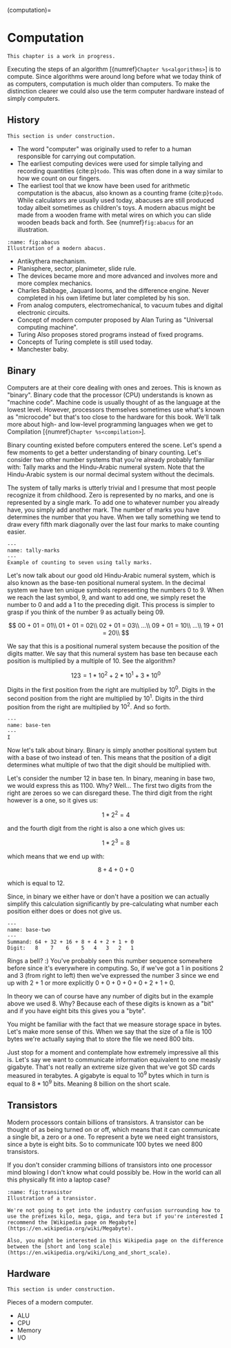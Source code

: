 (computation)=
# Computation

```{warning}
This chapter is a work in progress.
```

Executing the steps of an algorithm [{numref}`Chapter %s<algorithms>`] is to compute.
Since algorithms were around long before what we today think of as computers, computation is much older than computers.
To make the distinction clearer we could also use the term computer hardware instead of simply computers.


## History

```{warning}
This section is under construction.
```

- The word "computer" was originally used to refer to a human responsible for carrying out computation.
- The earliest computing devices were used for simple tallying and recording quantities {cite:p}`todo`.
This was often done in a way similar to how we count on our fingers.
- The earliest tool that we know have been used for arithmetic computation is the abacus, also known as a counting frame {cite:p}`todo`.
While calculators are usually used today, abacuses are still produced today albeit sometimes as children's toys.
A modern abacus might be made from a wooden frame with metal wires on which you can slide wooden beads back and forth.
See {numref}`fig:abacus` for an illustration.

```{figure} ../images/abacus.jpg
:name: fig:abacus
Illustration of a modern abacus.
```

- Antikythera mechanism.
- Planisphere, sector, planimeter, slide rule.
- The devices became more and more advanced and involves more and more complex mechanics.
- Charles Babbage, Jaquard looms, and the difference engine. Never completed in his own lifetime but later completed by his son.
- From analog computers, electromechanical, to vacuum tubes and digital electronic circuits.
- Concept of modern computer proposed by Alan Turing as "Universal computing machine".
- Turing Also proposes stored programs instead of fixed programs.
- Concepts of Turing complete is still used today.
- Manchester baby.


## Binary

Computers are at their core dealing with ones and zeroes.
This is known as "binary".
Binary code that the processor (CPU) understands is known as "machine code".
Machine code is usually thought of as the language at the lowest level.
However, processors themselves sometimes use what's known as "microcode" but that's too close to the hardware for this book.
We'll talk more about high- and low-level programming languages when we get to Compilation [{numref}`Chapter %s<compilation>`].

Binary counting existed before computers entered the scene.
Let's spend a few moments to get a better understanding of binary counting.
Let's consider two other number systems that you're already probably familiar with:
Tally marks and the Hindu-Arabic numeral system.
Note that the Hindu-Arabic system is our normal decimal system without the decimals.

The system of tally marks is utterly trivial and I presume that most people recognize it from childhood.
Zero is represented by no marks, and one is represented by a single mark.
To add one to whatever number you already have, you simply add another mark.
The number of marks you have determines the number that you have.
When we tally something we tend to draw every fifth mark diagonally over the last four marks to make counting easier.

```{figure} ../images/tally-marks.svg
---
name: tally-marks
---
Example of counting to seven using tally marks.
```

Let's now talk about our good old Hindu-Arabic numeral system, which is also known as the base-ten positional numeral system.
In the decimal system we have ten unique symbols representing the numbers 0 to 9.
When we reach the last symbol, 9, and want to add one, we simply reset the number to 0 and add a 1 to the preceding digit.
This process is simpler to grasp if you think of the number 9 as actually being 09.

$$
00 + 01 = 01\\
01 + 01 = 02\\
02 + 01 = 03\\
...\\
09 + 01 = 10\\
...\\
19 + 01 = 20\\
$$

We say that this is a positional numeral system because the position of the digits matter.
We say that this numeral system has base ten because each position is multiplied by a multiple of 10.
See the algorithm?

$$
123 = 1 * 10^2 + 2*10^1 + 3*10^0
$$

Digits in the first position from the right are multiplied by $10^0$.
Digits in the second position from the right are multiplied by $10^1$.
Digits in the third position from the right are multiplied by $10^2$.
And so forth.

<!-- https://en.wikipedia.org/wiki/Positional_notation -->
```{figure} ../images/base-ten.svg
---
name: base-ten
---
I
```

Now let's talk about binary.
Binary is simply another positional system but with a base of two instead of ten.
This means that the position of a digit determines what multiple of two that the digit should be multiplied with.

Let's consider the number 12 in base ten.
In binary, meaning in base two, we would express this as $1100$.
Why?
Well...
The first two digits from the right are zeroes so we can disregard these.
The third digit from the right however is a one, so it gives us:

$$
1*2^2 = 4
$$

and the fourth digit from the right is also a one which gives us:

$$
1*2^3 = 8
$$

which means that we end up with:

$$
8 + 4 + 0 + 0
$$

which is equal to $12$.

Since, in binary we either have or don't have a position we can actually simplify this calculation significantly by pre-calculating what number each position either does or does not give us.

````{figure} ../images/base-two.svg
---
name: base-two
---
Summand: 64 + 32 + 16 + 8 + 4 + 2 + 1 + 0
Digit:   8    7    6    5   4   3   2   1
````

Rings a bell? :)
You've probably seen this number sequence somewhere before since it's everywhere in computing.
So, if we've got a 1 in positions 2 and 3 (from right to left) then we've expressed the number 3 since we end up with $2 + 1$ or more explicitly $0 + 0 + 0 + 0 + 0 + 2 + 1 + 0$.

In theory we can of course have any number of digits but in the example above we used 8.
Why?
Because each of these digits is known as a "bit" and if you have eight bits this gives you a "byte".

You might be familiar with the fact that we measure storage space in bytes.
Let's make more sense of this.
When we say that the size of a file is 100 bytes we're actually saying that to store the file we need 800 bits.

Just stop for a moment and contemplate how extremely impressive all this is.
Let's say we want to communicate information equivalent to one measly gigabyte.
That's not really an extreme size given that we've got SD cards measured in terabytes.
A gigabyte is equal to $10^9$ bytes which in turn is equal to $8 * 10^9$ bits.
Meaning 8 billion on the short scale.

## Transistors

Modern processors contain billions of transistors.
A transistor can be thought of as being turned on or off, which means that it can communicate a single bit, a zero or a one.
To represent a byte we need eight transistors, since a byte is eight bits.
So to communicate 100 bytes we need 800 transistors.
<!-- TODO: Add more explanation of what transistors actually are. From an electronics perspective. -->

If you don't consider cramming billions of transistors into one processor mind blowing I don't know what could possibly be.
How in the world can all this physically fit into a laptop case?

```{figure} ../images/transistor.svg
:name: fig:transistor
Illustration of a transistor.
```

```{seealso}
We're not going to get into the industry confusion surrounding how to use the prefixes kilo, mega, giga, and tera but if you're interested I recommend the [Wikipedia page on Megabyte](https://en.wikipedia.org/wiki/Megabyte).

Also, you might be interested in this Wikipedia page on the difference between the [short and long scale](https://en.wikipedia.org/wiki/Long_and_short_scale).
```

## Hardware

```{warning}
This section is under construction.
```

Pieces of a modern computer.

- ALU
- CPU
- Memory
- I/O

